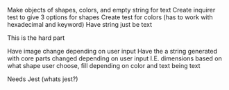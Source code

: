 Make objects of shapes, colors, and empty string for text
Create inquirer test to give 3 options for shapes
Create test for colors (has to work with hexadecimal and keyword)
Have string just be text

This is the hard part

Have image change depending on user input
Have the a string generated with core parts changed depending on user input
I.E. dimensions based on what shape user choose, fill depending on color and text being text

Needs Jest (whats jest?)